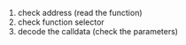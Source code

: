 1. check address (read the function)
2. check function selector
3. decode the calldata (check the parameters)
